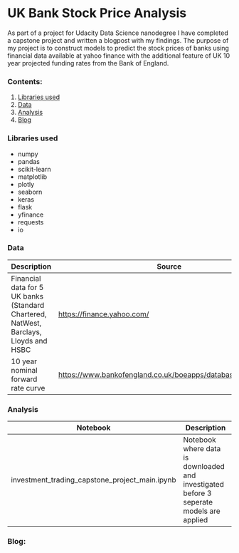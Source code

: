 # UK Bank Stock Price Analysis

As part of a project for Udacity Data Science nanodegree I have completed a capstone project and written a blogpost with my findings. The purpose of my project is to construct models to predict the stock prices of banks using financial data available at yahoo finance with the additional feature of UK 10 year projected funding rates from the Bank of England. 

### Contents:
1. [Libraries used](#libraries-used)
2. [Data](#data)
3. [Analysis](#analysis)
4. [Blog](#blog)

### **Libraries used**
* numpy
* pandas
* scikit-learn
* matplotlib
* plotly
* seaborn
* keras
* flask
* yfinance
* requests
* io

### **Data**
|           Description                      |                    Source                      |
|--------------------------------------------|------------------------------------------------|
| Financial data for 5 UK banks (Standard Chartered, NatWest, Barclays, Lloyds and HSBC   | https://finance.yahoo.com/|
| 10 year nominal forward rate curve         | https://www.bankofengland.co.uk/boeapps/database/default.asp/|

### **Analysis**
|   Notebook      | Description |
|---|---|
| investment_trading_capstone_project_main.ipynb | Notebook where data is downloaded and investigated before 3 seperate models are applied |

### **Blog**:
